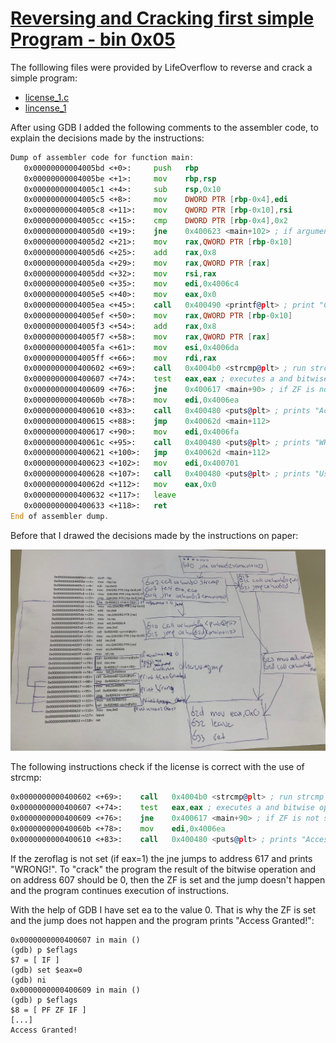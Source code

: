 # [Reversing and Cracking first simple Program - bin 0x05](https://youtu.be/VroEiMOJPm8)
The folllowing files were provided by LifeOverflow to reverse and crack a simple program:
* [license_1.c](https://github.com/Zawadidone/Native-code/blob/master/binary-hacking/0x05/license_1.c)
* [lincense_1](https://github.com/Zawadidone/Native-code/blob/master/binary-hacking/0x05/license_1)

After using GDB I added the following comments to the assembler code, to explain the decisions made by the instructions:
```asm
Dump of assembler code for function main:
   0x00000000004005bd <+0>:     push   rbp
   0x00000000004005be <+1>:     mov    rbp,rsp
   0x00000000004005c1 <+4>:     sub    rsp,0x10
   0x00000000004005c5 <+8>:     mov    DWORD PTR [rbp-0x4],edi
   0x00000000004005c8 <+11>:    mov    QWORD PTR [rbp-0x10],rsi 
   0x00000000004005cc <+15>:    cmp    DWORD PTR [rbp-0x4],0x2
   0x00000000004005d0 <+19>:    jne    0x400623 <main+102> ; if argument 1 is none jmp to main+102
   0x00000000004005d2 <+21>:    mov    rax,QWORD PTR [rbp-0x10]
   0x00000000004005d6 <+25>:    add    rax,0x8
   0x00000000004005da <+29>:    mov    rax,QWORD PTR [rax]
   0x00000000004005dd <+32>:    mov    rsi,rax
   0x00000000004005e0 <+35>:    mov    edi,0x4006c4
   0x00000000004005e5 <+40>:    mov    eax,0x0
   0x00000000004005ea <+45>:    call   0x400490 <printf@plt> ; print "Checking License:"
   0x00000000004005ef <+50>:    mov    rax,QWORD PTR [rbp-0x10]
   0x00000000004005f3 <+54>:    add    rax,0x8
   0x00000000004005f7 <+58>:    mov    rax,QWORD PTR [rax]
   0x00000000004005fa <+61>:    mov    esi,0x4006da
   0x00000000004005ff <+66>:    mov    rdi,rax
   0x0000000000400602 <+69>:    call   0x4004b0 <strcmp@plt> ; run strcmp on argument 1
   0x0000000000400607 <+74>:    test   eax,eax ; executes a and bitwise operation: and 1, {first argument} : if result is 0 ZF is set
   0x0000000000400609 <+76>:    jne    0x400617 <main+90> ; if ZF is not set jmp to 617
   0x000000000040060b <+78>:    mov    edi,0x4006ea
   0x0000000000400610 <+83>:    call   0x400480 <puts@plt> ; prints "Access Granted!"
   0x0000000000400615 <+88>:    jmp    0x40062d <main+112>
   0x0000000000400617 <+90>:    mov    edi,0x4006fa
   0x000000000040061c <+95>:    call   0x400480 <puts@plt> ; prints "WRONG!"
   0x0000000000400621 <+100>:   jmp    0x40062d <main+112>
   0x0000000000400623 <+102>:   mov    edi,0x400701
   0x0000000000400628 <+107>:   call   0x400480 <puts@plt> ; prints "Usage: <key>"
   0x000000000040062d <+112>:   mov    eax,0x0
   0x0000000000400632 <+117>:   leave
   0x0000000000400633 <+118>:   ret
End of assembler dump.
```

Before that I drawed the decisions made by the instructions on paper:

![Disas view with pen](disas-view.JPG)

The following instructions check if the license is correct with the use of strcmp:
```asm
0x0000000000400602 <+69>:    call   0x4004b0 <strcmp@plt> ; run strcmp on argument 1
0x0000000000400607 <+74>:    test   eax,eax ; executes a and bitwise operation: and 1, {first argument} : if result is 0 ZF is set
0x0000000000400609 <+76>:    jne    0x400617 <main+90> ; if ZF is not set jmp to 617
0x000000000040060b <+78>:    mov    edi,0x4006ea
0x0000000000400610 <+83>:    call   0x400480 <puts@plt> ; prints "Access Granted!"
```
If the zeroflag is not set (if eax=1) the jne jumps to address 617 and prints "WRONG!". To "crack" the program the result of the bitwise operation and on address 607 should be 0, then the ZF is set and the jump doesn't happen and the program continues execution of instructions.

With the help of GDB I have set ea to the value 0. That is why the ZF is set and the jump does not happen and the program prints "Access Granted!":
```gdb
0x0000000000400607 in main ()
(gdb) p $eflags
$7 = [ IF ]
(gdb) set $eax=0
(gdb) ni
0x0000000000400609 in main ()
(gdb) p $eflags
$8 = [ PF ZF IF ]
[...]
Access Granted!
```
